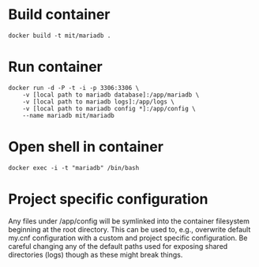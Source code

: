 # Build container #
```
docker build -t mit/mariadb .
```

# Run container #
```
docker run -d -P -t -i -p 3306:3306 \
	-v [local path to mariadb database]:/app/mariadb \
	-v [local path to mariadb logs]:/app/logs \
	-v [local path to mariadb config *]:/app/config \
	--name mariadb mit/mariadb
```

# Open shell in container #
```
docker exec -i -t "mariadb" /bin/bash
```

# Project specific configuration #
Any files under /app/config will be symlinked into the container filesystem beginning at the root directory. This can be used to, e.g., overwrite default my.cnf configuration with a custom and project specific configuration. Be careful changing any of the default paths used for exposing shared directories (logs) though as these might break things.